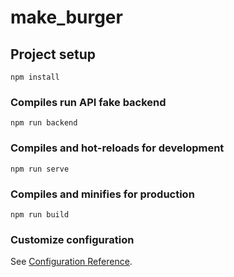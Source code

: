 # make_burger

## Project setup

```
npm install
```

### Compiles run API fake backend

```
npm run backend
```

### Compiles and hot-reloads for development

```
npm run serve
```

### Compiles and minifies for production

```
npm run build
```

### Customize configuration

See [Configuration Reference](https://cli.vuejs.org/config/).
